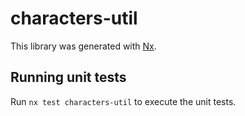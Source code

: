 # characters-util

This library was generated with [Nx](https://nx.dev).

## Running unit tests

Run `nx test characters-util` to execute the unit tests.
